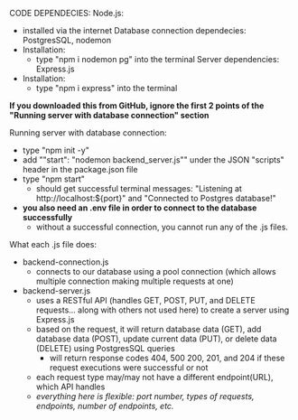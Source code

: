 CODE DEPENDECIES:
Node.js:
- installed via the internet
Database connection dependecies: PostgresSQL, nodemon
- Installation:
  + type "npm i nodemon pg" into the terminal
Server dependencies: Express.js
- Installation: 
  + type "npm i express" into the terminal

**If you downloaded this from GitHub, ignore the first 2 points of the "Running server with database connection" section**

Running server with database connection:
- type "npm init -y"
- add ""start": "nodemon backend_server.js"" under the JSON "scripts" header in the package.json file
- type "npm start" 
    + should get successful terminal messages: "Listening at http://localhost:${port}" and "Connected to Postgres database!"
- **you also need an .env file in order to connect to the database successfully**
    + without a successful connection, you cannot run any of the .js files.

What each .js file does:
- backend-connection.js
    + connects to our database using a pool connection (which allows multiple connection making multiple requests at one)
- backend-server.js
    + uses a RESTful API (handles GET, POST, PUT, and DELETE requests... along with others not used here) to create a server using Express.js
    + based on the request, it will return database data (GET), add database data (POST),
      update current data (PUT), or delete data (DELETE) using PostgresSQL queries
      - will return response codes 404, 500 200, 201, and 204 if these request executions were successful or not
    + each request type may/may not have a different endpoint(URL), which API handles
    + *everything here is flexible: port number, types of requests, endpoints, number of endpoints, etc.*

